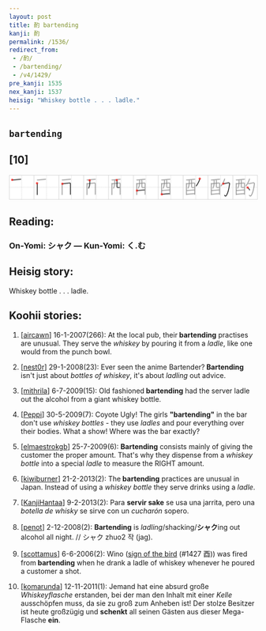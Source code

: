 ```yaml
---
layout: post
title: 酌 bartending
kanji: 酌
permalink: /1536/
redirect_from:
 - /酌/
 - /bartending/
 - /v4/1429/
pre_kanji: 1535
nex_kanji: 1537
heisig: "Whiskey bottle . . . ladle."
---
```


## `bartending`

## [10]

<div class="stroke"><img src="../images/E9858C.png" /></div>

## Reading:

### On-Yomi: シャク &mdash; Kun-Yomi: く.む

## Heisig story:

Whiskey bottle . . . ladle.

## Koohii stories:

1) [<a href="http://kanji.koohii.com/profile/aircawn">aircawn</a>] 16-1-2007(266): At the local pub, their<strong> bartending</strong> practises are unusual. They serve the <em>whiskey</em> by pouring it from a <em>ladle</em>, like one would from the punch bowl.

2) [<a href="http://kanji.koohii.com/profile/nest0r">nest0r</a>] 29-1-2008(23): Ever seen the anime Bartender?<strong> Bartending</strong> isn&#039;t just about <em>bottles of whiskey</em>, it&#039;s about <em>ladling</em> out advice.

3) [<a href="http://kanji.koohii.com/profile/mithrila">mithrila</a>] 6-7-2009(15): Old fashioned<strong> bartending</strong> had the server ladle out the alcohol from a giant whiskey bottle.

4) [<a href="http://kanji.koohii.com/profile/Peppi">Peppi</a>] 30-5-2009(7): Coyote Ugly! The girls <strong>&quot;bartending&quot;</strong> in the bar don&#039;t use <em>whiskey bottles</em> - they use <em>ladles</em> and pour everything over their bodies. What a show! Where was the bar exactly?

5) [<a href="http://kanji.koohii.com/profile/elmaestrokgb">elmaestrokgb</a>] 25-7-2009(6): <strong>Bartending</strong> consists mainly of giving the customer the proper amount. That&#039;s why they dispense from a <em>whiskey bottle</em> into a special <em>ladle</em> to measure the RIGHT amount.

6) [<a href="http://kanji.koohii.com/profile/kiwiburner">kiwiburner</a>] 21-2-2013(2): The<strong> bartending</strong> practices are unusual in Japan. Instead of using a <em>whiskey bottle</em> they serve drinks using a <em>ladle</em>.

7) [<a href="http://kanji.koohii.com/profile/KanjiHantaa">KanjiHantaa</a>] 9-2-2013(2): Para <strong>servir sake</strong> se usa una jarrita, pero una <em>botella de whisky</em> se sirve con un <em>cucharón</em> sopero.

8) [<a href="http://kanji.koohii.com/profile/penot">penot</a>] 2-12-2008(2): <strong>Bartending</strong> is <em>ladling</em>/shacking/<strong>シャク</strong>ing out alcohol all night. // シャク zhuo2 작 (jag).

9) [<a href="http://kanji.koohii.com/profile/scottamus">scottamus</a>] 6-6-2006(2): Wino (<a href="../1427">sign of the bird</a> (#1427 酉)) was fired from<strong> bartending</strong> when he drank a ladle of whiskey whenever he poured a customer a shot.

10) [<a href="http://kanji.koohii.com/profile/komarunda">komarunda</a>] 12-11-2011(1): Jemand hat eine absurd große <em>Whiskeyflasche</em> erstanden, bei der man den Inhalt mit einer <em>Kelle</em> ausschöpfen muss, da sie zu groß zum Anheben ist! Der stolze Besitzer ist heute großzügig und <strong>schenkt</strong> all seinen Gästen aus dieser Mega-Flasche <strong>ein</strong>.
